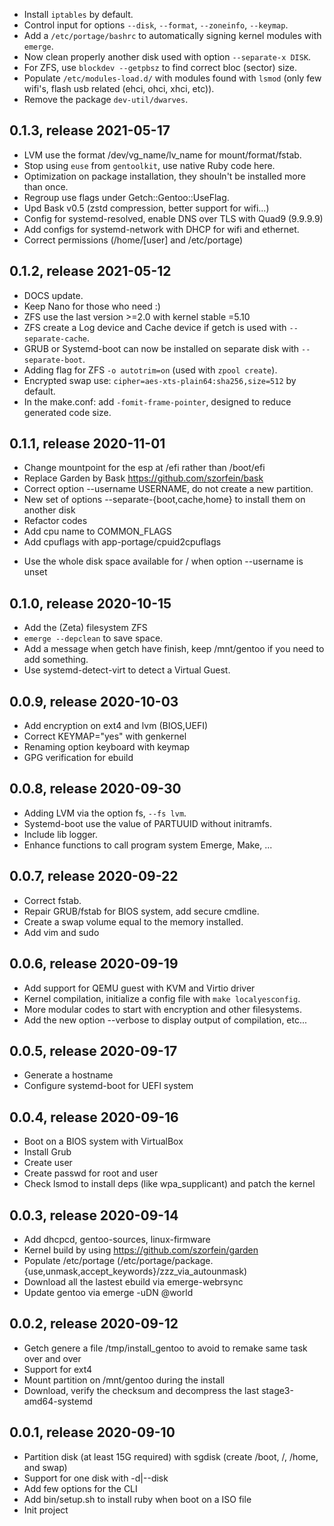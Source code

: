 * Install `iptables` by default.
* Control input for options `--disk`, `--format`, `--zoneinfo`, `--keymap`.
* Add a `/etc/portage/bashrc` to automatically signing kernel modules with `emerge`.
* Now clean properly another disk used with option `--separate-x DISK`.
* For ZFS, use `blockdev --getpbsz` to find correct bloc (sector) size.
* Populate `/etc/modules-load.d/` with modules found with `lsmod` (only few wifi's, flash usb related (ehci, ohci, xhci, etc)).
* Remove the package `dev-util/dwarves`.

## 0.1.3, release 2021-05-17
* LVM use the format /dev/vg_name/lv_name for mount/format/fstab.
* Stop using `euse` from `gentoolkit`, use native Ruby code here.
* Optimization on package installation, they shouln't be installed more than once.
* Regroup use flags under Getch::Gentoo::UseFlag.
* Upd Bask v0.5 (zstd compression, better support for wifi...)
* Config for systemd-resolved, enable DNS over TLS with Quad9 (9.9.9.9)
* Add configs for systemd-network with DHCP for wifi and ethernet.
* Correct permissions (/home/[user] and /etc/portage)

## 0.1.2, release 2021-05-12
* DOCS update.
* Keep Nano for those who need :)
* ZFS use the last version >=2.0 with kernel stable =5.10
* ZFS create a Log device and Cache device if getch is used with `--separate-cache`.
* GRUB or Systemd-boot can now be installed on separate disk with `--separate-boot`.
* Adding flag for ZFS `-o autotrim=on` (used with `zpool create`).
* Encrypted swap use: `cipher=aes-xts-plain64:sha256,size=512` by default.
* In the make.conf: add `-fomit-frame-pointer`, designed to reduce generated code size.

## 0.1.1, release 2020-11-01
* Change mountpoint for the esp at /efi rather than /boot/efi
* Replace Garden by Bask https://github.com/szorfein/bask
* Correct option --username USERNAME, do not create a new partition.
* New set of options --separate-{boot,cache,home} to install them on another disk
* Refactor codes
* Add cpu name to COMMON_FLAGS
* Add cpuflags with app-portage/cpuid2cpuflags
+ Use the whole disk space available for / when option --username is unset

## 0.1.0, release 2020-10-15
* Add the (Zeta) filesystem ZFS
* `emerge --depclean` to save space.
* Add a message when getch have finish, keep /mnt/gentoo if you need to add something.
* Use systemd-detect-virt to detect a Virtual Guest.

## 0.0.9, release 2020-10-03
* Add encryption on ext4 and lvm (BIOS,UEFI)
* Correct KEYMAP="yes" with genkernel
* Renaming option keyboard with keymap
* GPG verification for ebuild

## 0.0.8, release 2020-09-30
* Adding LVM via the option fs, `--fs lvm`.
* Systemd-boot use the value of PARTUUID without initramfs.
* Include lib logger.
* Enhance functions to call program system Emerge, Make, ...

## 0.0.7, release 2020-09-22
* Correct fstab.
* Repair GRUB/fstab for BIOS system, add secure cmdline.
* Create a swap volume equal to the memory installed.
* Add vim and sudo

## 0.0.6, release 2020-09-19
* Add support for QEMU guest with KVM and Virtio driver
* Kernel compilation, initialize a config file with `make localyesconfig`.
* More modular codes to start with encryption and other filesystems.
* Add the new option --verbose to display output of compilation, etc...

## 0.0.5, release 2020-09-17
* Generate a hostname
* Configure systemd-boot for UEFI system

## 0.0.4, release 2020-09-16
* Boot on a BIOS system with VirtualBox
* Install Grub
* Create user
* Create passwd for root and user
* Check lsmod to install deps (like wpa_supplicant) and patch the kernel

## 0.0.3, release 2020-09-14
* Add dhcpcd, gentoo-sources, linux-firmware
* Kernel build by using https://github.com/szorfein/garden
* Populate /etc/portage (/etc/portage/package.{use,unmask,accept_keywords}/zzz_via_autounmask)
* Download all the lastest ebuild via emerge-webrsync
* Update gentoo via emerge -uDN @world

## 0.0.2, release 2020-09-12
* Getch genere a file /tmp/install_gentoo to avoid to remake same task over and over
* Support for ext4
* Mount partition on /mnt/gentoo during the install
* Download, verify the checksum and decompress the last stage3-amd64-systemd

## 0.0.1, release 2020-09-10
* Partition disk (at least 15G required) with sgdisk (create /boot, /, /home, and swap)
* Support for one disk with -d|--disk
* Add few options for the CLI
* Add bin/setup.sh to install ruby when boot on a ISO file
* Init project
